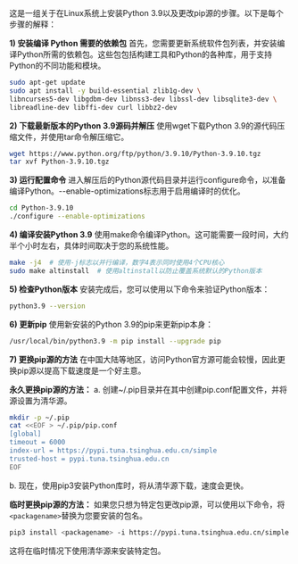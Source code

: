 这是一组关于在Linux系统上安装Python 3.9以及更改pip源的步骤。以下是每个步骤的解释：

**1) 安装编译 Python 需要的依赖包**
首先，您需要更新系统软件包列表，并安装编译Python所需的依赖包。这些包包括构建工具和Python的各种库，用于支持Python的不同功能和模块。

```bash
sudo apt-get update
sudo apt install -y build-essential zlib1g-dev \
libncurses5-dev libgdbm-dev libnss3-dev libssl-dev libsqlite3-dev \
libreadline-dev libffi-dev curl libbz2-dev
```

**2) 下载最新版本的Python 3.9源码并解压**
使用wget下载Python 3.9的源代码压缩文件，并使用tar命令解压缩它。

```bash
wget https://www.python.org/ftp/python/3.9.10/Python-3.9.10.tgz
tar xvf Python-3.9.10.tgz
```

**3) 运行配置命令**
进入解压后的Python源代码目录并运行configure命令，以准备编译Python。--enable-optimizations标志用于启用编译时的优化。

```bash
cd Python-3.9.10
./configure --enable-optimizations
```

**4) 编译安装Python 3.9**
使用make命令编译Python。这可能需要一段时间，大约半个小时左右，具体时间取决于您的系统性能。

```bash
make -j4  # 使用-j标志以并行编译，数字4表示同时使用4个CPU核心
sudo make altinstall  # 使用altinstall以防止覆盖系统默认的Python版本
```

**5) 检查Python版本**
安装完成后，您可以使用以下命令来验证Python版本：

```bash
python3.9 --version
```

**6) 更新pip**
使用新安装的Python 3.9的pip来更新pip本身：

```bash
/usr/local/bin/python3.9 -m pip install --upgrade pip
```

**7) 更换pip源的方法**
在中国大陆等地区，访问Python官方源可能会较慢，因此更换pip源以提高下载速度是一个好主意。

**永久更换pip源的方法：**
a. 创建~/.pip目录并在其中创建pip.conf配置文件，并将源设置为清华源。

```bash
mkdir -p ~/.pip
cat <<EOF > ~/.pip/pip.conf
[global]
timeout = 6000
index-url = https://pypi.tuna.tsinghua.edu.cn/simple
trusted-host = pypi.tuna.tsinghua.edu.cn
EOF
```

b. 现在，使用pip3安装Python库时，将从清华源下载，速度会更快。

**临时更换pip源的方法：**
如果您只想为特定包更改pip源，可以使用以下命令，将`<packagename>`替换为您要安装的包名。

```bash
pip3 install <packagename> -i https://pypi.tuna.tsinghua.edu.cn/simple --trusted-host pypi.tuna.tsinghua.edu.cn
```

这将在临时情况下使用清华源来安装特定包。